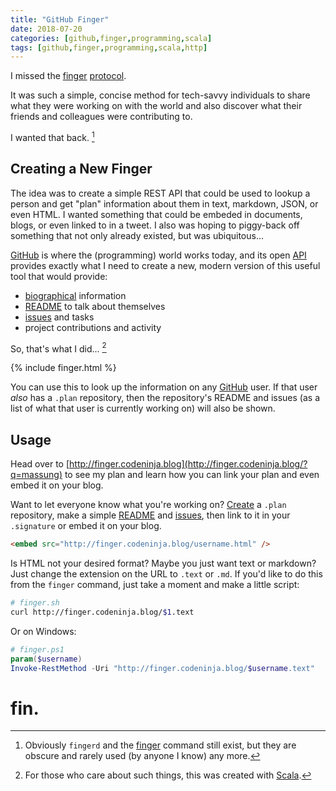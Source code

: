 ```yaml
---
title: "GitHub Finger"
date: 2018-07-20
categories: [github,finger,programming,scala]
tags: [github,finger,programming,scala,http]
---
```

I missed the [finger][man] [protocol][protocol]. 

It was such a simple, concise method for tech-savvy individuals to share what they were working on with the world and also discover what their friends and colleagues were contributing to.

I wanted that back. [^1]

## Creating a New Finger

The idea was to create a simple REST API that could be used to lookup a person and get "plan" information about them in text, markdown, JSON, or even HTML. I wanted something that could be embeded in documents, blogs, or even linked to in a tweet. I also was hoping to piggy-back off something that not only already existed, but was ubiquitous...

[GitHub][github] is where the (programming) world works today, and its open [API][api] provides exactly what I need to create a new, modern version of this useful tool that would provide: 

* [biographical][bio] information
* [README][readme] to talk about themselves
* [issues][issues] and tasks
* project contributions and activity

So, that's what I did... [^2]

{% include finger.html %}

You can use this to look up the information on any [GitHub][github] user. If that user _also_ has a `.plan` repository, then the repository's README and issues (as a list of what that user is currently working on) will also be shown.

## Usage

Head over to [http://finger.codeninja.blog](http://finger.codeninja.blog/?q=massung) to see my plan and learn how you can link your plan and even embed it on your blog.

Want to let everyone know what you're working on? [Create][create] a `.plan` repository, make a simple [README][readme] and [issues][issues], then link to it in your `.signature` or embed it on your blog.

```html
<embed src="http://finger.codeninja.blog/username.html" />
```

Is HTML not your desired format? Maybe you just want text or markdown? Just change the extension on the URL to `.text` or `.md`. If you'd like to do this from the `finger` command, just take a moment and make a little script:

```sh
# finger.sh
curl http://finger.codeninja.blog/$1.text
```

Or on Windows:

```powershell
# finger.ps1
param($username)
Invoke-RestMethod -Uri "http://finger.codeninja.blog/$username.text"
```

# fin.

[^1]: Obviously `fingerd` and the [finger][man] command still exist, but they are obscure and rarely used (by anyone I know) any more.

[^2]: For those who care about such things, this was created with [Scala][scala].

[protocol]: https://en.wikipedia.org/wiki/Finger_protocol
[man]: https://linux.die.net/man/1/finger
[github]: https://github.com/
[api]: https://developer.github.com/v3/?
[scala]: https://scala-lang.org/
[bio]: https://help.github.com/articles/adding-a-bio-to-your-profile/
[readme]: https://help.github.com/articles/about-readmes/
[issues]: https://help.github.com/articles/about-issues/
[plan]: http://finger.codeninja.blog/?q=massung
[create]: https://github.com/new
[scala]: https://scala-lang.org/